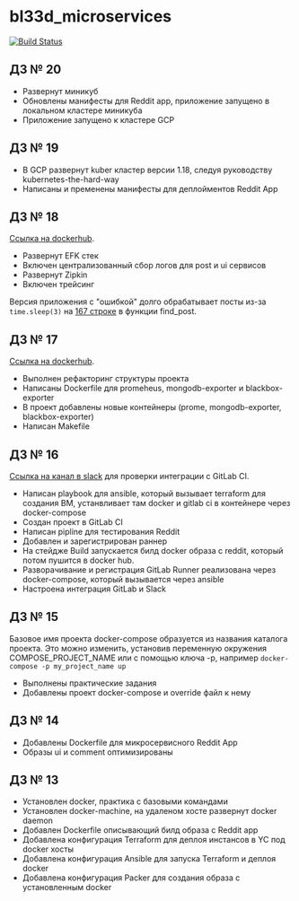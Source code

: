 # bl33d_microservices

[![Build Status](https://travis-ci.com/Otus-DevOps-2020-08/bl33d_microservices.svg?branch=master)](https://travis-ci.com/Otus-DevOps-2020-08/bl33d_microservices)

## ДЗ № 20

- Развернут миникуб
- Обновлены манифесты для Reddit app, приложение запущено в локальном кластере миникуба
- Приложение запущено к кластере GCP

## ДЗ № 19

- В GCP развернут kuber кластер версии 1.18, следуя руководству kubernetes-the-hard-way
- Написаны и пременены манифесты для деплойментов Reddit App

## ДЗ № 18

[Ссылка на dockerhub](https://hub.docker.com/u/tomorrowcanw8).

- Развернут EFK стек
- Включен централизованный сбор логов для post и ui сервисов
- Развернут Zipkin
- Включен трейсинг

Версия приложения с "ошибкой" долго обрабатывает посты из-за `time.sleep(3)` на [167 строке](https://github.com/Artemmkin/bugged-code/blob/master/post-py/post_app.py#L167) в функции find_post.

## ДЗ № 17

[Ссылка на dockerhub](https://hub.docker.com/u/tomorrowcanw8).

- Выполнен рефакторинг структуры проекта
- Написаны Dockerfile для promeheus, mongodb-exporter и blackbox-exporter
- В проект добавлены новые контейнеры (prome, mongodb-exporter, blackbox-exporter)
- Написан Makefile

## ДЗ № 16

[Ссылка на канал в slack](https://app.slack.com/client/T6HR0TUP3/C01AGQLQVQU) для проверки интеграции с GitLab CI.

- Написан playbook для ansible, который вызывает terraform для создания ВМ, устанвливает там docker и gitlab ci в контейнере через docker-compose
- Создан проект в GitLab CI
- Написан pipline для тестирования Reddit
- Добавлен и зарегистрирован раннер
- На стейдже Build запускается билд docker образа с reddit, который потом пушится в docker hub.
- Разворачивание и регистрация GitLab Runner реализована через docker-compose, который вызывается через ansible
- Настроена интеграция GitLab и Slack

## ДЗ № 15

Базовое имя проекта docker-compose образуется из названия каталога проекта.
Это можно изменить, установив переменную окружения COMPOSE_PROJECT_NAME или с помощью ключа -p, например `docker-compose -p my_project_name up`

- Выполнены практические задания
- Добавлены проект docker-compose и override файл к нему

## ДЗ № 14

- Добавлены Dockerfile для микросервисного Reddit App
- Образы ui и comment оптимизированы

## ДЗ № 13

- Установлен docker, практика с базовыми командами
- Установлен docker-machine, на удаленом хосте развернут docker daemon
- Добавлен Dockerfile описывающий билд образа с Reddit app
- Добавлена конфигурация Terraform для деплоя инстансов в YC под docker хосты
- Добавлена конфигурация Ansible для запуска Terraform и деплоя docker
- Добавлена конфигурация Packer для создания образа с установленным docker
